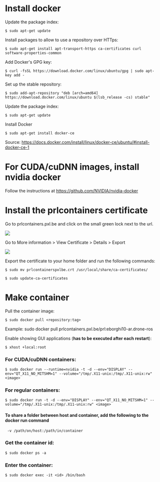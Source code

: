 # Install docker

Update the package index:
```
$ sudo apt-get update
```

Install packages to allow to use a repository over HTTps:
```
$ sudo apt-get install apt-transport-https ca-certificates curl software-properties-common
```

Add Docker's GPG key:
```
$ curl -fsSL https://download.docker.com/linux/ubuntu/gpg | sudo apt-key add -
```

Set up the stable repository:
```
$ sudo add-apt-repository "deb [arch=amd64] https://download.docker.com/linux/ubuntu $(lsb_release -cs) stable"
 ``` 
 
 Update the package index:
 ```
$ sudo apt-get update
```

Install Docker
```
$ sudo apt-get install docker-ce
```

Source: https://docs.docker.com/install/linux/docker-ce/ubuntu/#install-docker-ce-1


# For CUDA/cuDNN images, install nvidia docker

Follow the instructions at https://github.com/NVIDIA/nvidia-docker



# Install the prlcontainers certificate
Go to prlcontainers.pxl.be and click on the small green lock next to the url.

![](https://i.imgur.com/CxgmJCa.png)

Go to More information > View Certificate > Details > Export

![](https://i.imgur.com/sWf0BfI.png)

Export the certificate to your home folder and run the following commands:
```
$ sudo mv prlcontainerspxlbe.crt /usr/local/share/ca-certificates/
```
```
$ sudo update-ca-certificates
```

# Make container

Pull the container image:
```
$ sudo docker pull <repository:tag>
```
Example: sudo docker pull prlcontainers.pxl.be/prl:eborghi10-ar.drone-ros


Enable showing GUI applications (__has to be executed after each restart__):
```
$ xhost +local:root
```

### For CUDA/cuDNN containers:
```
$ sudo docker run --runtime=nvidia -t -d --env="DISPLAY" --env="QT_X11_NO_MITSHM=1" --volume="/tmp/.X11-unix:/tmp/.X11-unix:rw" <image>
```
### For regular containers:
```
$ sudo docker run -t -d --env="DISPLAY" --env="QT_X11_NO_MITSHM=1" --volume="/tmp/.X11-unix:/tmp/.X11-unix:rw" <image>
```

#### To share a folder between host and container, add the following to the docker run command
```
 -v /path/on/host:/path/in/container
```
### Get the container id:
```
$ sudo docker ps -a
```
### Enter the container:
```
$ sudo docker exec -it <id> /bin/bash
```
